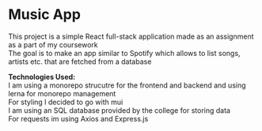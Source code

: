 # Music App
This project is a simple React full-stack application made as an assignment as a part of my coursework  
The goal is to make an app similar to Spotify which allows to list songs, artists etc. that are fetched from a database

**Technologies Used:**  
I am using a monorepo strucutre for the frontend and backend and using lerna for monorepo management  
For styling I decided to go with mui  
I am using an SQL database provided by the college for storing data  
For requests im using Axios and Express.js  
